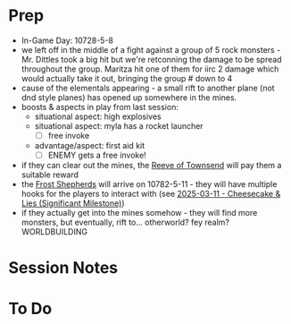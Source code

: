 # Prep

- In-Game Day: 10728-5-8
- we left off in the middle of a fight against a group of 5 rock monsters - Mr. Dittles took a big hit but we're retconning the damage to be spread throughout the group. Maritza hit one of them for iirc 2 damage which would actually take it out, bringing the group # down to 4
- cause of the elementals appearing - a small rift to another plane (not dnd style planes) has opened up somewhere in the mines.
- boosts & aspects in play from last session:
	- situational aspect: high explosives
	- situational aspect: myla has a rocket launcher
		- [ ] free invoke
	- advantage/aspect: first aid kit
		- [ ] ENEMY gets a free invoke!

- if they can clear out the mines, the [Reeve of Townsend](../../People/Reeve%20of%20Townsend.md) will pay them a suitable reward
- the [Frost Shepherds](../../Factions/Frost%20Shepherds.md) will arrive on 10782-5-11 - they will have multiple hooks for the players to interact with (see [2025-03-11 - Cheesecake & Lies (Significant Milestone)](2025-03-11%20-%20Cheesecake%20&%20Lies%20(Significant%20Milestone).md))
- if they actually get into the mines somehow - they will find more monsters, but eventually, rift to... otherworld? fey realm? WORLDBUILDING

# Session Notes

# To Do
